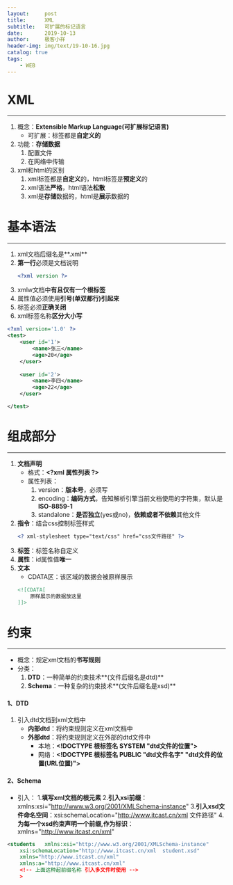 ```yaml
---
layout:     post                   
title:      XML
subtitle:   可扩展的标记语言               
date:       2019-10-13               
author:     极客小祥                      
header-img: img/text/19-10-16.jpg   
catalog: true              
tags:                                
    - WEB
---
```


# XML
<hr/>

1. 概念：**Extensible Markup Language(可扩展标记语言)**
    * 可扩展：标签都是**自定义的**
2. 功能：**存储数据**
    1. 配置文件
    2. 在网络中传输
3. xml和html的区别
    1. xml标签都是**自定义**的，html标签是**预定义**的
    2. xml语法**严格**，html语法**松散**
    3. xml是**存储**数据的，html是**展示**数据的

# 基本语法
<hr/>

1. xml文档后缀名是**.xml**
2. **第一行**必须是文档说明
    ```xml
    <?xml version ?>
    ```
3. xmlw文档中**有且仅有一个根标签**
4. 属性值必须使用**引号\(单双都行\)引起来**
5. 标签必须**正确关闭**
6. xml标签名称**区分大小写**

```xml
<?xml version='1.0' ?>
<test>
	<user id='1'>
		<name>张三</name>
		<age>20</age>
	</user>
	
	<user id='2'>
		<name>李四</name>
		<age>22</age>
	</user>

</test>
```

# 组成部分
<hr>

1. **文档声明**
    * 格式：**\<?xml 属性列表 ?\>**
    * 属性列表：
        1. version：**版本号**，必须写
        2. encoding：**编码方式**，告知解析引擎当前文档使用的字符集，默认是**ISO-8859-1**
        3. standalone：**是否独立**\(yes或no\)，**依赖或者不依赖**其他文件
2. **指令**：结合css控制标签样式
    ```xml
    <? xml-stylesheet type="text/css" href="css文件路径" ?>
    ```
3. **标签**：标签名称自定义
4. **属性**：id属性值**唯一**
5. **文本**
    * CDATA区：该区域的数据会被原样展示
    ```xml
    <![CDATA[
        原样展示的数据放这里
    ]]>
    ```

# 约束
<hr/>

* 概念：规定xml文档的**书写规则**
* 分类：
    1. **DTD**：一种简单的约束技术**\(文件后缀名是dtd\)**
    2. **Schema**：一种复杂的约束技术**\(文件后缀名是xsd\)**

#### 1、DTD
1. 引入dtd文档到xml文档中
    * **内部dtd**：将约束规则定义在xml文档中
    * **外部dtd**：将约束规则定义在外部的dtd文件中
        * 本地：**\<!DOCTYPE 根标签名 SYSTEM "dtd文件的位置"\>**
        * 网络：**\<!DOCTYPE 根标签名 PUBLIC "dtd文件名字" "dtd文件的位置\(URL位置\)"\>**

#### 2、Schema
* 引入：
    1.**填写xml文档的根元素**
    2.**引入xsi前缀**：xmlns:xsi="http://www.w3.org/2001/XMLSchema-instance"
    3.**引入xsd文件命名空间**：xsi:schemaLocation="http://www.itcast.cn/xml  文件路径"
    4.**为每一个xsd约束声明一个前缀,作为标识**：xmlns="http://www.itcast.cn/xml"

```xml
<students   xmlns:xsi="http://www.w3.org/2001/XMLSchema-instance"
    xsi:schemaLocation="http://www.itcast.cn/xml  student.xsd"
    xmlns="http://www.itcast.cn/xml"
    xmlns:a="http://www.itcast.cn/xml" 
    <!-- 上面这种起前缀名称 引入多文件时使用 -->
    >
```